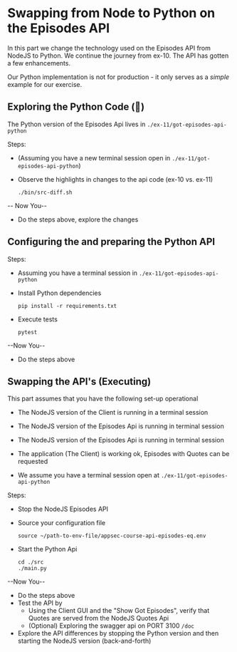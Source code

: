 # Swapping from Node to Python on the Episodes API

In this part we change the technology used on the Episodes API from NodeJS to Python. We continue the journey from ex-10. The API has gotten a few enhancements.

Our Python implementation is not for production - it only serves as a _simple_ example for our exercise.

## Exploring the Python Code (🥸)

The Python version of the Episodes Api lives in `./ex-11/got-episodes-api-python`

Steps:

- (Assuming you have a new terminal session open in `./ex-11/got-episodes-api-python`)
- Observe the highlights in changes to the api code (ex-10 vs. ex-11) 

    ```shell
    ./bin/src-diff.sh
    ```

-- Now You--

- Do the steps above, explore the changes

## Configuring the and preparing the Python API

Steps:

- Assuming you  have a terminal session in `./ex-11/got-episodes-api-python`
- Install Python dependencies

    ```shell
    pip install -r requirements.txt 
    ```
- Execute tests

    ```shell
    pytest 
    ```
--Now You--

- Do the steps above


## Swapping the API's (Executing)

This part assumes that you have the following set-up operational
- The NodeJS version of the Client is running in a terminal session
- The NodeJS version of the Episodes Api is running in terminal session
- The NodeJS version of the Episodes Api is running in terminal session
- The application (The Client) is working ok, Episodes with Quotes can be requested

- We assume you have a terminal session open at `./ex-11/got-episodes-api-python`

Steps:

- Stop the NodeJS Episodes API
- Source your configuration file

    ```shell
    source ~/path-to-env-file/appsec-course-api-episodes-eq.env
    ```
- Start the Python Api

    ```shell
    cd ./src
    ./main.py
    ```

--Now You--

- Do the steps above
- Test the API by
    - Using the Client GUI and the "Show Got Episodes", verify that Quotes are served from the NodeJS Quotes Api
    - (Optional) Exploring the swagger api on PORT 3100 `/doc`     
- Explore the API differences by stopping the Python version and then starting the NodeJS version (back-and-forth)


